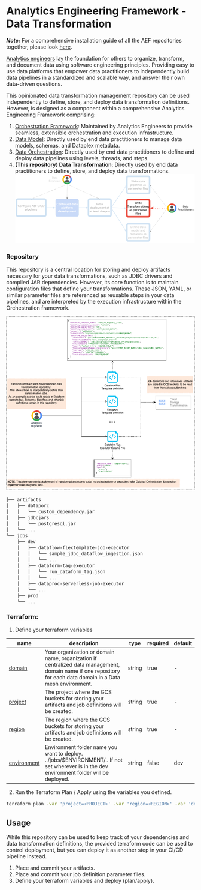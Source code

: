 # Analytics Engineering Framework - Data Transformation
***Note:*** For a comprehensive installation guide of all the AEF repositories together, please look [here](https://github.com/oscarpulido55/aef-orchestration-framework/blob/main/AEF_DEPLOYMENT.md).

[Analytics engineers](https://www.getdbt.com/what-is-analytics-engineering) lay the foundation for others to organize, transform, and document data using software engineering principles. Providing easy to use data platforms that empower data practitioners to independently build data pipelines in a standardized and scalable way, and answer their own data-driven questions.

This opinionated data transformation management repository can be used independently to define, store, and deploy data transformation definitions. However, is designed as a component within a comprehensive Analytics Engineering Framework comprising:
1. [Orchestration Framework](https://github.com/oscarpulido55/aef-orchestration-framework): Maintained by Analytics Engineers to provide seamless, extensible orchestration and execution infrastructure.
1. [Data Model](https://github.com/oscarpulido55/aef-data-model): Directly used by end data practitioners to manage data models, schemas, and Dataplex metadata.
1. [Data Orchestration](https://github.com/oscarpulido55/aef-data-orchestration): Directly used by end data practitioners to define and deploy data pipelines using levels, threads, and steps.
1. **(This repository) Data Transformation**: Directly used by end data practitioners to define, store, and deploy data transformations.
![AEF_repositories.png](AEF_repositories.png)

### Repository
This repository is a central location for storing and deploy artifacts necessary for your data transformations, such as JDBC drivers and compiled JAR dependencies. However, its core function is to maintain configuration files that define your transformations. These JSON, YAML, or similar parameter files are referenced as reusable steps in your data pipelines, and are interpreted by the execution infrastructure within the Orchestration framework.

![data_processing_repo.png](data_processing_repo.png)
```
├── artifacts
│   ├── dataporc
│   │   └── custom_dependency.jar
│   ├── jdbcjars
│   │   └── postgresql.jar
│   └── ...
└── jobs
    ├── dev
    │   ├── dataflow-flextemplate-job-executor
    │   │   └── sample_jdbc_dataflow_ingestion.json
    │   │   └── ...        
    │   ├── dataform-tag-executor
    │   │   └── run_dataform_tag.json
    │   │   └── ... 
    │   ├── dataproc-serverless-job-executor
    │   └── ...
    ├── prod
    └── ...
```

### Terraform:
1. Define your terraform variables
<!-- BEGIN TFDTFOC -->
| name                                        | description                                                                                                                                                   | type     | required | default |
|---------------------------------------------|---------------------------------------------------------------------------------------------------------------------------------------------------------------|----------|----------|---------|
| [domain](terraform/variables.tf#L17)        | Your organization or domain name, organization if centralized data management, domain name if one repository for each data domain in a Data mesh environment. | string   | true     | -       |
| [project](terraform/variables.tf#L23)       | The project where the GCS buckets for storing your artifacts and job definitions will be created.                                                             | string   | true     | -       |
| [region](terraform/variables.tf#L29)        | The region where the GCS buckets for storing your artifacts and job definitions will be created.                                                              | string   | true     | -       |
| [environment](terraform/variables.tf#L35)   | Environment folder name you want to deploy. ../jobs/$ENVIRONMENT/.. If not set wherever is in the dev environment folder will be deployed.                    | string   | false    | dev     |
<!-- END TFDOC -->
2. Run the Terraform Plan / Apply using the variables you defined.
```bash
terraform plan -var 'project=<PROJECT>' -var 'region=<REGION>' -var 'domain=<DOMAIN_NAME>' -var 'environment=dev'
```

## Usage
While this repository can be used to keep track of your dependencies and data transformation definitions, the provided terraform code can be used to control deployment, but you can deploy it as another step in your CI/CD pipeline instead.
1. Place and commit your artifacts.
2. Place and commit your job definition parameter files.
3. Define your terraform variables and deploy (plan/apply).
